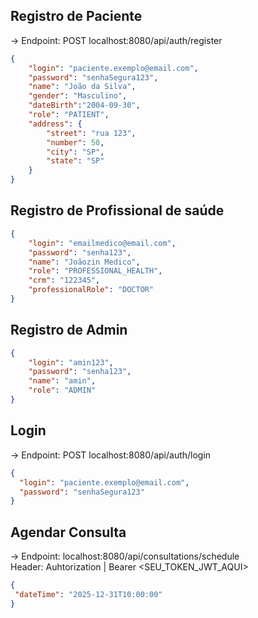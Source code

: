 ## Registro de Paciente
-> Endpoint: POST localhost:8080/api/auth/register

```json
{
    "login": "paciente.exemplo@email.com",
    "password": "senhaSegura123",
    "name": "João da Silva",
    "gender": "Masculino",
    "dateBirth":"2004-09-30",
    "role": "PATIENT",
    "address": {
        "street": "rua 123",
        "number": 50,
        "city": "SP",
        "state": "SP"
    }
}
```

## Registro de Profissional de saúde
```json
{
    "login": "emailmedico@email.com",
    "password": "senha123",
    "name": "Joãozin Medico",
    "role": "PROFESSIONAL_HEALTH",
    "crm": "122345",
    "professionalRole": "DOCTOR"
}
```

## Registro de Admin
```json
{
    "login": "amin123",
    "password": "senha123",
    "name": "amin",
    "role": "ADMIN"
}
```



## Login
-> Endpoint: POST localhost:8080/api/auth/login

```json
{
  "login": "paciente.exemplo@email.com",
  "password": "senhaSegura123"
}
```

## Agendar Consulta
-> Endpoint: localhost:8080/api/consultations/schedule <br>
Header: Auhtorization | Bearer <SEU_TOKEN_JWT_AQUI>

```json
{
 "dateTime": "2025-12-31T10:00:00"
}
```



